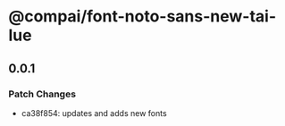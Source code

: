 # @compai/font-noto-sans-new-tai-lue

## 0.0.1
### Patch Changes

- ca38f854: updates and adds new fonts

